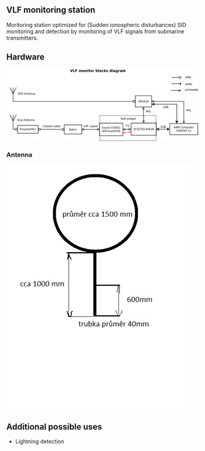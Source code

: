 ## VLF monitoring station

Moritoring station optimized for (Sudden ionospheric disturbances) SID monitoring and detection by monitoring of VLF signals from submarine transmitters. 

## Hardware

![VLFMON receiver block schematics](SCH/VLFMON_receiver.png) 

### Antenna

![VLFMON antenna design](/DOC/SRC/img/antena.png) 



## Additional possible uses

  * Lightning detection
